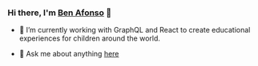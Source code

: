 ### Hi there, I'm [Ben Afonso](https://benafonso.com) 👋

- 🔭 I’m currently working with GraphQL and React to create educational experiences for children around the world.

- 💬 Ask me about anything [here](https://github.com/BenAfonso/BenAfonso/issues)

